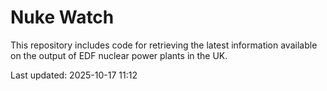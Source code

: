 # Nuke Watch

This repository includes code for retrieving the latest information available on the output of EDF nuclear power plants in the UK.

Last updated: 2025-10-17 11:12